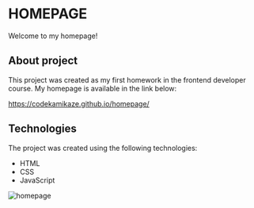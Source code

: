 
# HOMEPAGE
Welcome to my homepage!

## About project
This project was created as my first homework in the frontend developer course.
My homepage is available in the link below:

https://codekamikaze.github.io/homepage/

## Technologies
The project was created using the following technologies:
- HTML
- CSS
- JavaScript

![homepage](https://codekamikaze.github.io/homepage/images/codekamikaze.github.io_homepage_.png)
